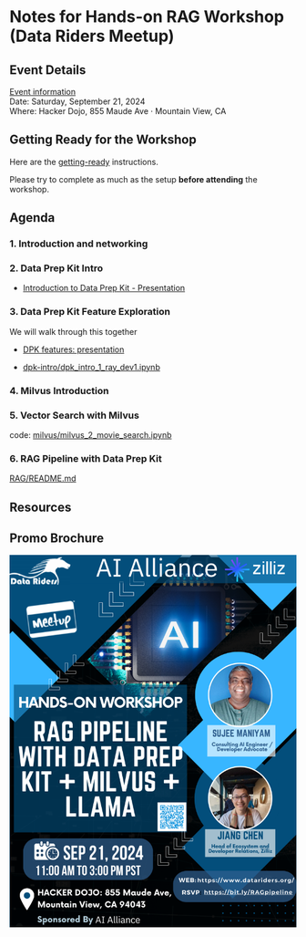 # Notes for Hands-on RAG Workshop (Data Riders Meetup)

## Event Details

[Event information](https://www.meetup.com/datariders/events/303161605/?slug=datariders&eventId=303161605)  
Date: Saturday, September 21, 2024  
Where: Hacker Dojo, 855 Maude Ave · Mountain View, CA

## Getting Ready for the Workshop

Here are the [getting-ready](getting-ready.md) instructions.

Please try to complete as much as the setup **before attending** the workshop.

## Agenda

### 1. Introduction and networking

### 2. Data Prep Kit Intro

- [Introduction to Data Prep Kit - Presentation](https://docs.google.com/presentation/d/1zqUD9cPJ72FtpG9nUsERJiZ1wNR2q3_j3QsoX74k4V8/edit?usp=sharing)

### 3. Data Prep Kit Feature Exploration

We will walk through this together

- [DPK features: presentation](https://docs.google.com/presentation/d/1V3ODX4sCbXhci1EpU8aqC1sNJjMvHIn5DntWqWOQxh8/edit?usp=sharing)

- [dpk-intro/dpk_intro_1_ray_dev1.ipynb](../dpk-intro/dpk_intro_1_ray_dev1.ipynb)

### 4. Milvus Introduction

### 5. Vector Search with Milvus

code: [milvus/milvus_2_movie_search.ipynb](../milvus/milvus_2_movie_search.ipynb)

### 6. RAG Pipeline with Data Prep Kit

[RAG/README.md](../rag/README.md)

## Resources

## Promo Brochure

![](./2024-09-21__flyer.png)
